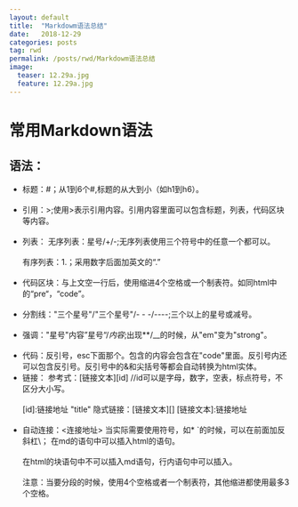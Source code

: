 ```yaml
---
layout: default
title:  "Markdowm语法总结"
date:   2018-12-29
categories: posts
tag: rwd
permalink: /posts/rwd/Markdowm语法总结
image:
  teaser: 12.29a.jpg
  feature: 12.29a.jpg
---
```



# 常用Markdown语法










## 语法：
- 标题：#；从1到6个#,标题的从大到小（如h1到h6）。<br><br>
- 引用：>;使用>表示引用内容。引用内容里面可以包含标题，列表，代码区块等内容。<br><br>
- 列表：
无序列表：星号/+/-;无序列表使用三个符号中的任意一个都可以。<br><br>
有序列表：1.；采用数字后面加英文的“.”<br><br>
- 代码区块：与上文空一行后，使用缩进4个空格或一个制表符。如同html中的“pre“，“code”。<br><br>
- 分割线："三个星号"/"三个星号"/- - -/----;三个以上的星号或减号。<br><br>
- 强调："星号"内容”星号“/_内容_;出现**/__的时候，从"em"变为"strong"。<br><br>
- 代码：反引号，esc下面那个。包含的内容会包含在"code"里面。反引号内还可以包含反引号。反引号中的&和尖括号等都会自动转换为html实体。
- 链接：
参考式：[链接文本][id]   //id可以是字母，数字，空表，标点符号，不区分大小写。<br><br>
[id]:链接地址 "title"
隐式链接：[链接文本][]
[链接文本]:链接地址<br><br>
- 自动连接：<连接地址>
当实际需要使用符号，如* `的时候，可以在前面加反斜杠\；
在md的语句中可以插入html的语句。<br><br>
在html的块语句中不可以插入md语句，行内语句中可以插入。<br><br>
注意：当要分段的时候，使用4个空格或者一个制表符，其他缩进都使用最多3个空格。
